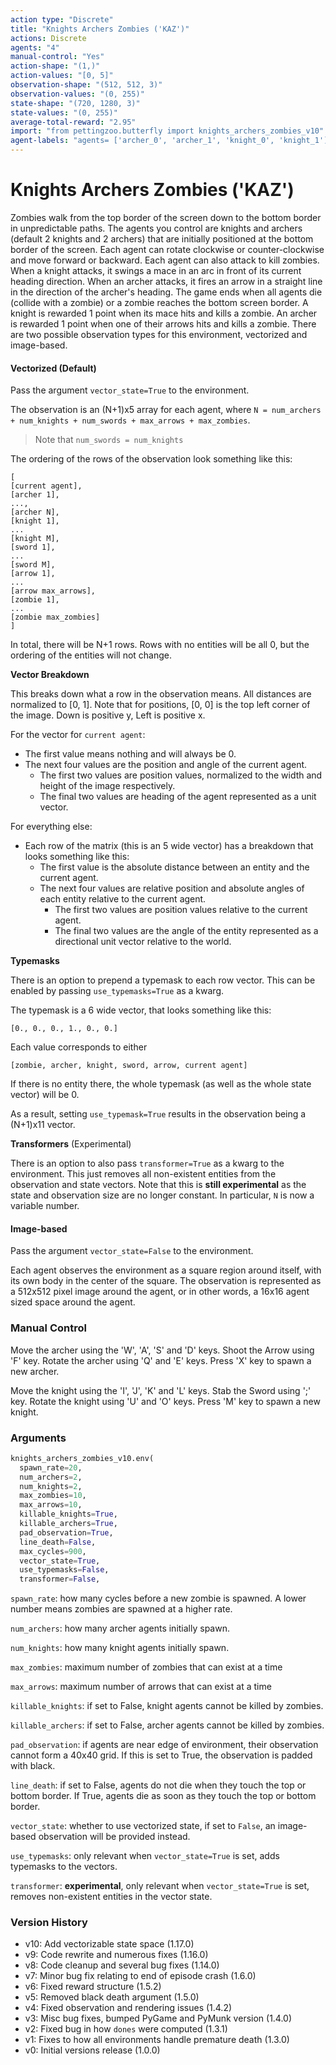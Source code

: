 ```yaml
---
action type: "Discrete"
title: "Knights Archers Zombies ('KAZ')"
actions: Discrete
agents: "4"
manual-control: "Yes"
action-shape: "(1,)"
action-values: "[0, 5]"
observation-shape: "(512, 512, 3)"
observation-values: "(0, 255)"
state-shape: "(720, 1280, 3)"
state-values: "(0, 255)"
average-total-reward: "2.95"
import: "from pettingzoo.butterfly import knights_archers_zombies_v10"
agent-labels: "agents= ['archer_0', 'archer_1', 'knight_0', 'knight_1']"
---
```


# Knights Archers Zombies ('KAZ')

Zombies walk from the top border of the screen down to the bottom border in unpredictable paths. The agents you control are knights and archers (default 2 knights and 2 archers) that are initially positioned at the bottom border of the screen. Each agent can rotate clockwise or counter-clockwise and move forward or backward. Each agent can also attack to kill zombies. When a knight attacks, it swings a mace in an arc in front of its current heading direction. When an archer attacks, it fires an arrow in a straight line in the direction of the archer's heading. The game ends when all agents die (collide with a zombie) or a zombie reaches the bottom screen border. A knight is rewarded 1 point when its mace hits and kills a zombie. An archer is rewarded 1 point when one of their arrows hits and kills a zombie.
There are two possible observation types for this environment, vectorized and image-based.

#### Vectorized (Default)
Pass the argument `vector_state=True` to the environment.

The observation is an (N+1)x5 array for each agent, where `N = num_archers + num_knights + num_swords + max_arrows + max_zombies`.
> Note that `num_swords = num_knights`

The ordering of the rows of the observation look something like this:
```
[
[current agent],
[archer 1],
...,
[archer N],
[knight 1],
...
[knight M],
[sword 1],
...
[sword M],
[arrow 1],
...
[arrow max_arrows],
[zombie 1],
...
[zombie max_zombies]
]
```

In total, there will be N+1 rows. Rows with no entities will be all 0, but the ordering of the entities will not change.

**Vector Breakdown**

This breaks down what a row in the observation means. All distances are normalized to [0, 1].
Note that for positions, [0, 0] is the top left corner of the image. Down is positive y, Left is positive x.

For the vector for `current agent`:
- The first value means nothing and will always be 0.
- The next four values are the position and angle of the current agent.
  - The first two values are position values, normalized to the width and height of the image respectively.
  - The final two values are heading of the agent represented as a unit vector.

For everything else:
- Each row of the matrix (this is an 5 wide vector) has a breakdown that looks something like this:
  - The first value is the absolute distance between an entity and the current agent.
  - The next four values are relative position and absolute angles of each entity relative to the current agent.
    - The first two values are position values relative to the current agent.
    - The final two values are the angle of the entity represented as a directional unit vector relative to the world.

**Typemasks**

There is an option to prepend a typemask to each row vector. This can be enabled by passing `use_typemasks=True` as a kwarg.

The typemask is a 6 wide vector, that looks something like this:
```
[0., 0., 0., 1., 0., 0.]
```

Each value corresponds to either
```
[zombie, archer, knight, sword, arrow, current agent]
```

If there is no entity there, the whole typemask (as well as the whole state vector) will be 0.

As a result, setting `use_typemask=True` results in the observation being a (N+1)x11 vector.

**Transformers** (Experimental)

There is an option to also pass `transformer=True` as a kwarg to the environment. This just removes all non-existent entities from the observation and state vectors. Note that this is **still experimental** as the state and observation size are no longer constant. In particular, `N` is now a variable number.

#### Image-based
Pass the argument `vector_state=False` to the environment.

Each agent observes the environment as a square region around itself, with its own body in the center of the square. The observation is represented as a 512x512 pixel image around the agent, or in other words, a 16x16 agent sized space around the agent.

### Manual Control

Move the archer using the 'W', 'A', 'S' and 'D' keys. Shoot the Arrow using 'F' key. Rotate the archer using 'Q' and 'E' keys.
Press 'X' key to spawn a new archer.

Move the knight using the 'I', 'J', 'K' and 'L' keys. Stab the Sword using ';' key. Rotate the knight using 'U' and 'O' keys.
Press 'M' key to spawn a new knight.



### Arguments

``` python
knights_archers_zombies_v10.env(
  spawn_rate=20,
  num_archers=2,
  num_knights=2,
  max_zombies=10,
  max_arrows=10,
  killable_knights=True,
  killable_archers=True,
  pad_observation=True,
  line_death=False,
  max_cycles=900,
  vector_state=True,
  use_typemasks=False,
  transformer=False,
```

`spawn_rate`:  how many cycles before a new zombie is spawned. A lower number means zombies are spawned at a higher rate.

`num_archers`:  how many archer agents initially spawn.

`num_knights`:  how many knight agents initially spawn.

`max_zombies`: maximum number of zombies that can exist at a time

`max_arrows`: maximum number of arrows that can exist at a time

`killable_knights`:  if set to False, knight agents cannot be killed by zombies.

`killable_archers`:  if set to False, archer agents cannot be killed by zombies.

`pad_observation`:  if agents are near edge of environment, their observation cannot form a 40x40 grid. If this is set to True, the observation is padded with black.

`line_death`:  if set to False, agents do not die when they touch the top or bottom border. If True, agents die as soon as they touch the top or bottom border.

`vector_state`: whether to use vectorized state, if set to `False`, an image-based observation will be provided instead.

`use_typemasks`: only relevant when `vector_state=True` is set, adds typemasks to the vectors.

`transformer`: **experimental**, only relevant when `vector_state=True` is set, removes non-existent entities in the vector state.


### Version History

* v10: Add vectorizable state space (1.17.0)
* v9: Code rewrite and numerous fixes (1.16.0)
* v8: Code cleanup and several bug fixes (1.14.0)
* v7: Minor bug fix relating to end of episode crash (1.6.0)
* v6: Fixed reward structure (1.5.2)
* v5: Removed black death argument (1.5.0)
* v4: Fixed observation and rendering issues (1.4.2)
* v3: Misc bug fixes, bumped PyGame and PyMunk version (1.4.0)
* v2: Fixed bug in how `dones` were computed (1.3.1)
* v1: Fixes to how all environments handle premature death (1.3.0)
* v0: Initial versions release (1.0.0)
</div>
